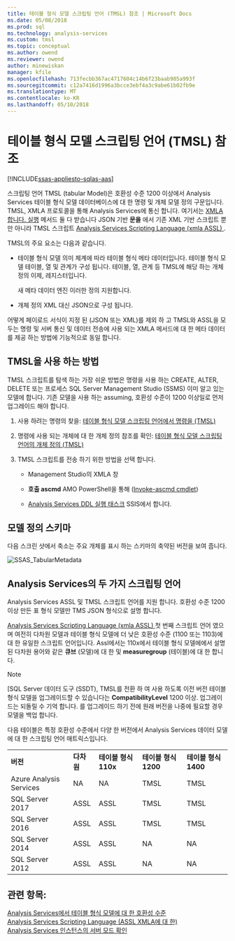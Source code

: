 ```yaml
---
title: 테이블 형식 모델 스크립팅 언어 (TMSL) 참조 | Microsoft Docs
ms.date: 05/08/2018
ms.prod: sql
ms.technology: analysis-services
ms.custom: tmsl
ms.topic: conceptual
ms.author: owend
ms.reviewer: owend
author: minewiskan
manager: kfile
ms.openlocfilehash: 713fecbb367ac4717604c14b6f23baab905a993f
ms.sourcegitcommit: c12a7416d1996a3bcce3ebf4a3c9abe61b02fb9e
ms.translationtype: MT
ms.contentlocale: ko-KR
ms.lasthandoff: 05/10/2018
---
```

# <a name="tabular-model-scripting-language-tmsl-reference"></a>테이블 형식 모델 스크립팅 언어 (TMSL) 참조
[!INCLUDE[ssas-appliesto-sqlas-aas](../includes/ssas-appliesto-sqlas-aas.md)]

  스크립팅 언어 TMSL (tabular Model)은 호환성 수준 1200 이상에서 Analysis Services 테이블 형식 모델 데이터베이스에 대 한 명령 및 개체 모델 정의 구문입니다. TMSL, XMLA 프로토콜을 통해 Analysis Services에 통신 합니다. 여기서는 [XMLA 합니다. 실행](../analysis-services/xmla/xml-elements-methods-execute.md) 메서드 둘 다 받습니다 JSON 기반 **문을** 에서 기존 XML 기반 스크립트 뿐만 아니라 TMSL 스크립트 [Analysis Services Scripting Language &#40;xmla ASSL&#41; ](../analysis-services/scripting/analysis-services-scripting-language-assl-for-xmla.md).  
  
 TMSL의 주요 요소는 다음과 같습니다.  
  
-   테이블 형식 모델 의미 체계에 따라 테이블 형식 메타 데이터입니다. 테이블 형식 모델 테이블, 열 및 관계가 구성 됩니다. 테이블, 열, 관계 등 TMSL에 해당 하는 개체 정의 이제, 레지스터입니다.  
  
     새 메타 데이터 엔진 이러한 정의 지원합니다.  
  
-   개체 정의 XML 대신 JSON으로 구성 됩니다.  
  
 어떻게 페이로드 서식이 지정 된 (JSON 또는 XML)를 제외 하 고 TMSL와 ASSL을 모두는 명령 및 서버 통신 및 데이터 전송에 사용 되는 XMLA 메서드에 대 한 메타 데이터를 제공 하는 방법에 기능적으로 동일 합니다.  
  
## <a name="how-to-use-tmsl"></a>TMSL을 사용 하는 방법  
 TMSL 스크립트를 탐색 하는 가장 쉬운 방법은 명령을 사용 하는 CREATE, ALTER, DELETE 또는 프로세스 SQL Server Management Studio (SSMS) 이미 알고 있는 모델에 합니다. 기존 모델을 사용 하는 assuming, 호환성 수준이 1200 이상일로 먼저 업그레이드 해야 합니다.  
  
1.  사용 하려는 명령의 찾을: [테이블 형식 모델 스크립팅 언어에서 명령을 &#40;TMSL&#41;](../analysis-services/tabular-models-scripting-language-commands/tmsl-reference-commands.md)  
  
2.  명령에 사용 되는 개체에 대 한 개체 정의 참조를 확인: [테이블 형식 모델 스크립팅 언어의 개체 정의 &#40;TMSL&#41;](../analysis-services/tabular-models-scripting-language-objects/tmsl-reference-tabular-objects.md)  
  
3.  TMSL 스크립트를 전송 하기 위한 방법을 선택 합니다.  
  
    -   Management Studio의 XMLA 창  
  
    -   **호출 ascmd** AMO PowerShell을 통해 ([Invoke-ascmd cmdlet](../analysis-services/powershell/invoke-ascmd-cmdlet.md))  
  
    -   [Analysis Services DDL 실행 태스크](../integration-services/control-flow/analysis-services-execute-ddl-task.md) SSIS에서 합니다.  
  
## <a name="model-definition-schema"></a>모델 정의 스키마  
 다음 스크린 샷에서 축소는 주요 개체를 표시 하는 스키마의 축약된 버전을 보여 줍니다.  
  
 ![SSAS_TabularMetadata](../analysis-services/media/ssas-tabularmetadata.JPG "SSAS_TabularMetadata")  
  
## <a name="scripting-languages-in-analysis-services"></a>Analysis Services의 두 가지 스크립팅 언어  
 Analysis Services ASSL 및 TMSL 스크립트 언어를 지원 합니다. 호환성 수준 1200 이상 만든 표 형식 모델만 TMS JSON 형식으로 설명 합니다.  
  
 [Analysis Services Scripting Language &#40;xmla ASSL&#41; ](../analysis-services/scripting/analysis-services-scripting-language-assl-for-xmla.md) 첫 번째 스크립트 언어 였으며 여전히 다차원 모델과 테이블 형식 모델에 더 낮은 호환성 수준 (1100 또는 1103)에 대 한 유일한 스크립트 언어입니다. Assl에서는 110x에서 테이블 형식 모델에에서 설명 된 다차원 용어와 같은 **큐브** (모델)에 대 한 및 **measuregroup** (테이블)에 대 한 합니다.  
  
> [!NOTE]  
>  [SQL Server 데이터 도구 (SSDT), TMSL를 전환 하 여 사용 하도록 이전 버전 테이블 형식 모델을 업그레이드할 수 있습니다는 **CompatibilityLevel** 1200 이상. 업그레이드는 되돌릴 수 기억 합니다. 를 업그레이드 하기 전에 원래 버전을 나중에 필요할 경우 모델을 백업 합니다.  
  
 다음 테이블은 특정 호환성 수준에서 다양 한 버전에서 Analysis Services 데이터 모델에 대 한 스크립팅 언어 매트릭스입니다.  

||||||  
|-|-|-|-|-|  
|**버전**|**다차원**|**테이블 형식 110x**|**테이블 형식 1200**| **테이블 형식 1400** |
|Azure Analysis Services|NA|NA|TMSL|TMSL| 
|SQL Server 2017|ASSL|ASSL|TMSL|TMSL| 
|SQL Server 2016|ASSL|ASSL|TMSL|TMSL| 
|SQL Server 2014|ASSL|ASSL|NA|NA|   
|SQL Server 2012|ASSL|ASSL|NA|NA|  

  
## <a name="see-also"></a>관련 항목:  
 [Analysis Services에서 테이블 형식 모델에 대 한 호환성 수준](../analysis-services/tabular-models/compatibility-level-for-tabular-models-in-analysis-services.md)   
 [Analysis Services Scripting Language &#40;ASSL XMLA에 대 한&#41;](../analysis-services/scripting/analysis-services-scripting-language-assl-for-xmla.md)   
 [Analysis Services 인스턴스의 서버 모드 확인](../analysis-services/instances/determine-the-server-mode-of-an-analysis-services-instance.md)  
  
  
